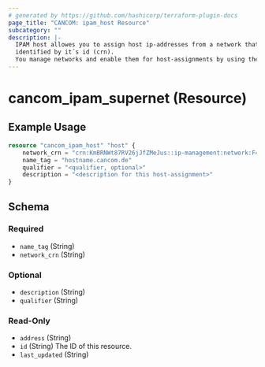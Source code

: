 ```yaml
---
# generated by https://github.com/hashicorp/terraform-plugin-docs
page_title: "CANCOM: ipam_host Resource"
subcategory: ""
description: |-
  IPAM host allowes you to assign host ip-addresses from a network that must be enabled for host assignment. The network is 
  identified by it´s id (crn).  
  You manage networks and enable them for host-assignments by using the portal or the network resource of this provider.
---
```


# cancom_ipam_supernet (Resource)

## Example Usage

```terraform
resource "cancom_ipam_host" "host" {
	network_crn = "crn:KmBRNWt87RV26jJfZMeJus::ip-management:network:F4tfeFwx2i7HFjNrFop49z"
   	name_tag = "hostname.cancom.de"
   	qualifier = "<qualifier, optional>"
   	description = "<description for this host-assignment>"
}
```


<!-- schema generated by tfplugindocs -->
## Schema

### Required

- `name_tag` (String)
- `network_crn` (String)

### Optional

- `description` (String)
- `qualifier` (String)

### Read-Only

- `address` (String)
- `id` (String) The ID of this resource.
- `last_updated` (String)

